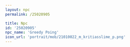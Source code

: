 ```yaml
---
layout: npc
permalink: /25020905

title: Npc
id: '25020905'
npc_name: 'Greedy Poing'
icon_url: 'portrait/mob/21010022_m_kritiasslime_p.png'
---
```


